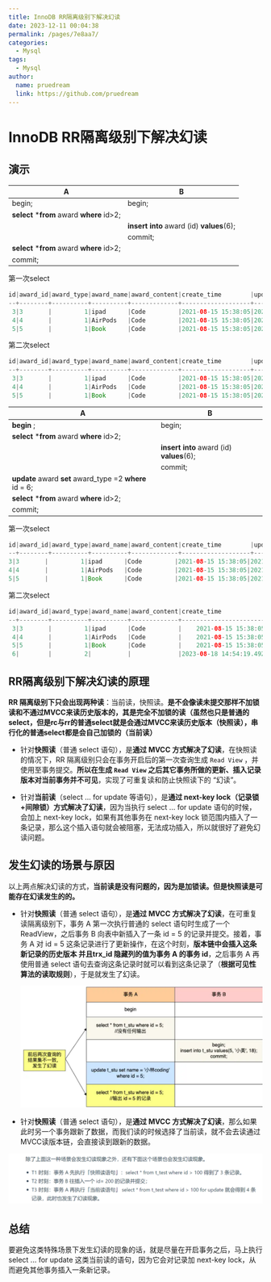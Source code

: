 ```yaml
---
title: InnoDB RR隔离级别下解决幻读
date: 2023-12-11 00:04:38
permalink: /pages/7e8aa7/
categories:
  - Mysql
tags:
  - Mysql
author: 
  name: pruedream
  link: https://github.com/pruedream
---
```


# InnoDB RR隔离级别下解决幻读

## 演示



| A                                          | B                                              |
| ------------------------------------------ | ---------------------------------------------- |
| begin;                                     | begin;                                         |
| **select** ***from** award **where** id>2; |                                                |
|                                            | **insert** **into** award (id)  **values**(6); |
|                                            | commit;                                        |
| **select** ***from** award **where** id>2; |                                                |
| commit;                                    |                                                |

第一次select

~~~java
id|award_id|award_type|award_name|award_content|create_time        |update_time        |
--+--------+----------+----------+-------------+-------------------+-------------------+
 3|3       |         1|ipad      |Code         |2021-08-15 15:38:05|2021-08-15 15:38:05|
 4|4       |         1|AirPods   |Code         |2021-08-15 15:38:05|2021-08-15 15:38:05|
 5|5       |         1|Book      |Code         |2021-08-15 15:38:05|2021-08-15 15:38:05|
~~~

第二次select

~~~java
id|award_id|award_type|award_name|award_content|create_time        |update_time        |
--+--------+----------+----------+-------------+-------------------+-------------------+
 3|3       |         1|ipad      |Code         |2021-08-15 15:38:05|2021-08-15 15:38:05|
 4|4       |         1|AirPods   |Code         |2021-08-15 15:38:05|2021-08-15 15:38:05|
 5|5       |         1|Book      |Code         |2021-08-15 15:38:05|2021-08-15 15:38:05|
~~~









| A                                                         | B                                              |
| --------------------------------------------------------- | ---------------------------------------------- |
| **begin** ;                                               | begin;                                         |
| **select** ***from** award **where** id>2;                |                                                |
|                                                           | **insert** **into** award (id)  **values**(6); |
|                                                           | commit;                                        |
| **update** award  **set** award_type =2 **where** id = 6; |                                                |
| **select** ***from** award **where** id>2;                |                                                |
| commit;                                                   |                                                |

第一次select

 ~~~java
id|award_id|award_type|award_name|award_content|create_time        |update_time        |
--+--------+----------+----------+-------------+-------------------+-------------------+
 3|3       |         1|ipad      |Code         |2021-08-15 15:38:05|2021-08-15 15:38:05|
 4|4       |         1|AirPods   |Code         |2021-08-15 15:38:05|2021-08-15 15:38:05|
 5|5       |         1|Book      |Code         |2021-08-15 15:38:05|2021-08-15 15:38:05|

 ~~~

第二次select

~~~java
id|award_id|award_type|award_name|award_content|create_time            |update_time            |
--+--------+----------+----------+-------------+-----------------------+-----------------------+
 3|3       |         1|ipad      |Code         |    2021-08-15 15:38:05|    2021-08-15 15:38:05|
 4|4       |         1|AirPods   |Code         |    2021-08-15 15:38:05|    2021-08-15 15:38:05|
 5|5       |         1|Book      |Code         |    2021-08-15 15:38:05|    2021-08-15 15:38:05|
 6|        |         2|          |             |2023-08-18 14:54:19.492|2023-08-18 14:54:19.492|

~~~





## RR隔离级别下解决幻读的原理

**RR 隔离级别下只会出现两种读**：当前读，快照读。**是不会像读未提交那样不加锁读和不通过MVCC来读历史版本的，其是完全不加锁的读（虽然也只是普通的select，但是rc与rr的普通select就是会通过MVCC来读历史版本（快照读），串行化的普通select都是会自己加锁的（当前读）**

- 针对**快照读**（普通 select 语句），是**通过 MVCC 方式解决了幻读**，在快照读的情况下，RR 隔离级别只会在事务开启后的第一次查询生成 `Read View` ，并使用至事务提交。**所以在生成 `Read View` 之后其它事务所做的更新、插入记录版本对当前事务并不可见**，实现了可重复读和防止快照读下的 “幻读”。

  

- 针对**当前读**（select ... for update 等语句），是**通过 next-key lock（记录锁+间隙锁）方式解决了幻读**，因为当执行 select ... for update 语句的时候，会加上 next-key lock，如果有其他事务在 next-key lock 锁范围内插入了一条记录，那么这个插入语句就会被阻塞，无法成功插入，所以就很好了避免幻读问题。



## 发生幻读的场景与原因

 以上两点解决幻读的方式，**当前读是没有问题的，因为是加锁读。但是快照读是可能存在幻读发生的的。**

- 针对**快照读**（普通 select 语句），是**通过 MVCC 方式解决了幻读**，在可重复读隔离级别下，事务 A 第一次执行普通的 select 语句时生成了一个 ReadView，之后事务 B 向表中新插入了一条 id = 5 的记录并提交。接着，事务 A 对 id = 5 这条记录进行了更新操作，在这个时刻，**版本链中会插入这条新记录的历史版本 并且trx_id 隐藏列的值为事务 A 的事务 id**，之后事务 A 再使用普通 select 语句去查询这条记录时就可以看到这条记录了（**根据可见性算法的读取规则**），于是就发生了幻读。

  ![image-20240227123645750](https://raw.githubusercontent.com/pruedream/PictureBed/main/image/image-20240227123645750.png)

- 针对**快照读**（普通 select 语句），是**通过 MVCC 方式解决了幻读**，那么如果此时另一个事务跟新了数据，而我们读的时候选择了当前读，就不会去读通过MVCC读版本链，会直接读到跟新的数据。

![image-20240227124023046](https://raw.githubusercontent.com/pruedream/PictureBed/main/image/image-20240227124023046.png)

## 总结

要避免这类特殊场景下发生幻读的现象的话，就是尽量在开启事务之后，马上执行 select ... for update 这类当前读的语句，因为它会对记录加 next-key lock，从而避免其他事务插入一条新记录。
